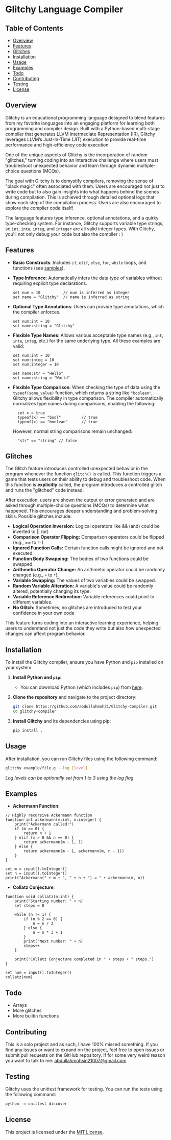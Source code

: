 # Glitchy Language Compiler

## Table of Contents

- [Overview](#overview)
- [Features](#features)
- [Glitches](#glitches)
- [Installation](#installation)
- [Usage](#usage)
- [Examples](#examples)
- [Todo](#todo)
- [Contributing](#contributing)
- [Testing](#testing)
- [License](#license)

## Overview

Glitchy is an educational programming language designed to blend features from my favorite languages into an engaging platform for learning both programming and compiler design. Built with a Python-based multi-stage compiler that generates LLVM Intermediate Representation (IR), Glitchy leverages LLVM’s Just-In-Time (JIT) execution to provide real-time performance and high-efficiency code execution.

One of the unique aspects of Glitchy is the incorporation of random "glitches," turning coding into an interactive challenge where users must troubleshoot unexpected behavior and learn through dynamic multiple-choice questions (MCQs).

The goal with Glitchy is to demystify compilers, removing the sense of "black magic" often associated with them. Users are encouraged not just to write code but to also gain insights into what happens behind the scenes during compilation. This is achieved through detailed optional logs that show each step of the compilation process. Users are also encouraged to explore the compiler code itself!

The language features type inference, optional annotations, and a quirky type-checking system. For instance, Glitchy supports variable type strings, so `int`, `inte`, `integ`, and `integer` are all valid integer types. With Glitchy, you'll not only debug your code but also the compiler : )

## Features

- **Basic Constructs**: Includes `if`, `elif`, `else`, `for`, `while` loops, and functions (see [samples](samples)).

- **Type Inference**: Automatically infers the data type of variables without requiring explicit type declarations.

  ```glitchy
  set num = 10          // num is inferred as integer
  set name = "Glitchy"  // name is inferred as string
  ```

- **Optional Type Annotations**: Users can provide type annotations, which the compiler enforces.

  ```glitchy
  set num:int = 10
  set name:string = "Glitchy"
  ```

- **Flexible Type Names**: Allows various acceptable type names (e.g., `int`, `inte`, `integ`, etc.) for the same underlying type. All these examples are valid:

  ```glitchy
  set num:int = 10
  set num:integ = 10
  set num:integer = 10
  ```

  ```glitchy
  set name:str = "Hello"
  set name:string = "World"
  ```

- **Flexible Type Comparison**: When checking the type of data using the `typeof(some_value)` function, which returns a string like `"boolean"`, Glitchy allows flexibility in type comparison. The compiler automatically normalizes type names during comparisons, enabling the following:

  ```glitchy
    set x = true
    typeof(x) == "bool"         // true
    typeof(x) == "boolean"      // true
  ```

  However, normal string comparisons remain unchanged:

  ```glitchy
    "str" == "string" // false
  ```

## Glitches

The Glitch feature introduces controlled unexpected behavior in the program whenever the function `glitch()` is called. This function triggers a game that tests users on their ability to debug and troubleshoot code. When this function is **explicitly** called, the program introduces a controlled glitch and runs the "glitched" code instead.

After execution, users are shown the output or error generated and are asked through multiple-choice questions (MCQs) to determine what happened. This encourages deeper understanding and problem-solving skills. Possible glitches include:

- **Logical Operation Inversion:** Logical operators like && (and) could be inverted to || (or)
- **Comparison Operator Flipping:** Comparison operators could be flipped (e.g., == to !=)
- **Ignored Function Calls:** Certain function calls might be ignored and not executed.
- **Function Body Swapping:** The bodies of two functions could be swapped.
- **Arithmetic Operator Change:** An arithmetic operator could be randomly changed (e.g., `+` to `*`).
- **Variable Swapping:** The values of two variables could be swapped.
- **Random Variable Alteration:** A variable's value could be randomly altered, potentially changing its type.
- **Variable Reference Redirection:** Variable references could point to different variables.
- **No Glitch:** Sometimes, no glitches are introduced to test your confidence in your own code

This feature turns coding into an interactive learning experience, helping users to understand not just the code they write but also how unexpected changes can affect program behavior.

## Installation

To install the Glitchy compiler, ensure you have Python and `pip` installed on your system.

1. **Install Python and `pip`**:

   - You can download Python (which includes `pip`) from [here](https://www.python.org/downloads/).

2. **Clone the repository** and navigate to the project directory:

   ```bash
   git clone https://github.com/abdullahmoh21/Glitchy-Compiler.git
   cd glitchy-compiler
   ```

3. **Install Glitchy** and its dependencies using pip:
   ```bash
   pip install .
   ```

## Usage

After installation, you can run Glitchy files using the following command:

```bash
glitchy example/file.g --log [level]
```

_Log levels can be optionally set from 1 to 3 using the log flag_

## Examples

- **Ackermann Function**:

```glitchy
// Highly recursive Ackermann function
function int ackermann(m:int, n:integer) {
    print("Ackermann called!")
    if (m == 0) {
        return n + 1
    } elif (m > 0 && n == 0) {
        return ackermann(m - 1, 1)
    } else {
        return ackermann(m - 1, ackermann(m, n - 1))
    }
}

set m = input().toInteger()
set n = input().toInteger()
print("Ackermann(" + m + ", " + n + ") = " + ackermann(m, n))
```

- **Collatz Conjecture**:

```glitchy
function void collatz(n:int) {
    print("Starting number: " + n)
    set steps = 0

    while (n != 1) {
        if (n % 2 == 0) {
            n = n / 2
        } else {
            n = n * 3 + 1
        }
        print("Next number: " + n)
        steps++
    }

    print("Collatz Conjecture completed in " + steps + " steps.")
}

set num = input().toInteger()
collatz(num)
```

## Todo

- Arrays
- More glitches
- More builtin functions

## Contributing

This is a solo project and as such, I have 100% missed something. If you find any issues or want to expand on the project, feel free to open issues or submit pull requests on the GitHub repository. If for some very weird reason you want to talk to me: [abdullahmohsin21007@gmail.com](abdullahmohsin21007@gmail.com)

## Testing

Glitchy uses the unittest framework for testing. You can run the tests using the following command:

```bash
python -m unittest discover
```

## License

This project is licensed under the [MIT License](LICENSE.md).
